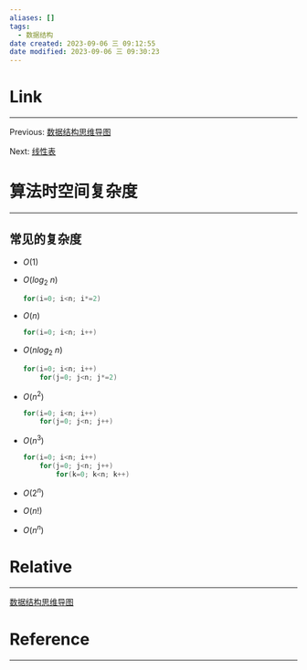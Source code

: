 ```yaml
---
aliases: []
tags:
  - 数据结构
date created: 2023-09-06 三 09:12:55
date modified: 2023-09-06 三 09:30:23
---
```


# Link

---

Previous: [数据结构思维导图](数据结构思维导图.md)

Next: [线性表](线性表.md)

# 算法时空间复杂度

---

## 常见的复杂度

- $O (1)$
- $O (log_2~n)$

  ```c
  for(i=0; i<n; i*=2)
  ```

- $O (n)$

  ```c
  for(i=0; i<n; i++)
  ```

- $O (nlog_2~n)$

  ```c
  for(i=0; i<n; i++)
      for(j=0; j<n; j*=2)
  ```

- $O (n^2)$

  ```c
  for(i=0; i<n; i++)
      for(j=0; j<n; j++)
  ```

- $O(n^3)$

  ```c
  for(i=0; i<n; i++)
      for(j=0; j<n; j++)
          for(k=0; k<n; k++)
  ```

- $O(2^n)$
- $O(n!)$
- $O(n^n)$

# Relative

---

[数据结构思维导图](数据结构思维导图.md)

# Reference

---
